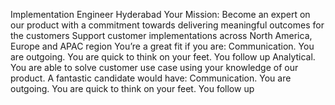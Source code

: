 Implementation Engineer
Hyderabad
Your Mission:
Become an expert on our product with a commitment towards delivering meaningful outcomes for the customers
Support customer implementations across North America, Europe and APAC region
You’re a great fit if you are:
Communication. You are outgoing. You are quick to think on your feet. You follow up
Analytical. You are able to solve customer use case using your knowledge of our product.
A fantastic candidate would have:
Communication. You are outgoing. You are quick to think on your feet. You follow up
